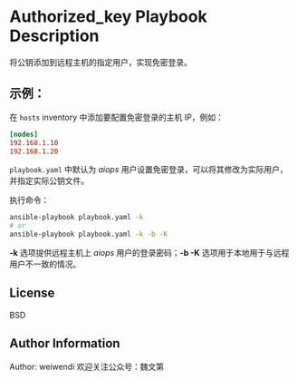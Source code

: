 # Authorized_key Playbook Description

将公钥添加到远程主机的指定用户，实现免密登录。

示例：
-----

在 `hosts` inventory 中添加要配置免密登录的主机 IP，例如：

```ini
[nodes]
192.168.1.10
192.168.1.20
```

`playbook.yaml` 中默认为 *aiops* 用户设置免密登录，可以将其修改为实际用户，并指定实际公钥文件。

执行命令：

```bash
ansible-playbook playbook.yaml -k
# or
ansible-playbook playbook.yaml -k -b -K
```

**-k** 选项提供远程主机上 *aiops* 用户的登录密码；**-b -K** 选项用于本地用于与远程用户不一致的情况。

License
-------

BSD

Author Information
------------------

Author: weiwendi
欢迎关注公众号：魏文第



